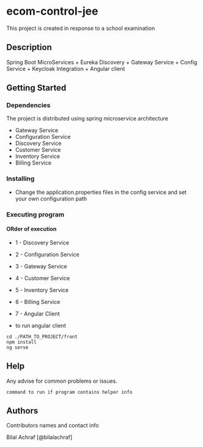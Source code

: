 # ecom-control-jee

This project is created in response to a school examination

## Description

Spring Boot MicroServices + Eureka Discovery + Gateway Service + Config Service + Keycloak Integration + Angular client

## Getting Started

### Dependencies

The project is distributed using spring microservice architecture

- Gateway Service
- Configuration Service
- Discovery Service
- Customer Service
- Inventory Service
- Billing Service

### Installing

- Change the application.properties files in the config service and set your own configuration path

### Executing program

#### ORder of execution

- 1 - Discovery Service
- 2 - Configuration Service
- 3 - Gateway Service
- 4 - Customer Service
- 5 - Inventory Service
- 6 - Billing Service
- 7 - Angular Client

- to run angular client

```
cd ./PATH_TO_PROJECT/front
npm install
ng serve
```

## Help

Any advise for common problems or issues.

```
command to run if program contains helper info
```

## Authors

Contributors names and contact info

Bilal Achraf [@bilalachraf]
